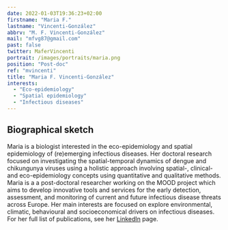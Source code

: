 ```yaml
---
date: 2022-01-03T19:36:23+02:00
firstname: "Maria F."
lastname: "Vincenti-González"
abbrv: "M. F. Vincenti-González"
mail: "mfvg87@gmail.com"
past: false
twitter: MaferVincenti
portrait: /images/portraits/maria.png
position: "Post-doc"
ref: "mvincenti"
title: "Maria F. Vincenti-González"
interests:
  - "Eco-epidemiology"
  - "Spatial epidemiology"
  - "Infectious diseases"
---
```


## Biographical sketch

Maria is a biologist interested in the eco-epidemiology and spatial epidemiology of (re)emerging infectious diseases. Her doctoral research focused on investigating the spatial-temporal dynamics of dengue and chikungunya viruses using a holistic approach involving spatial-, clinical- and eco-epidemiology concepts using quantitative and qualitative methods. Maria is a a post-doctoral researcher working on the MOOD project which aims to develop innovative tools and services for the early detection, assessment, and monitoring of current and future infectious disease threats across Europe. Her main interests are focused on explore environmental, climatic, behavioural and socioeconomical drivers on infectious diseases. For her full list of publications, see her [LinkedIn](https://www.linkedin.com/authwall?trk=bf&trkInfo=AQGoQgXsAlufmQAAAX4kiUkgV0TYt1QYOlkbVKHNVkubpXs4xmV4V3cyy7E4WRUtgulXluGvbsqVHAWCsR4tC1LkzVkgyQqtbKj_s4_DFzklZVmcBJayj4CkpcPJWKMa1YKGCBs=&originalReferer=&sessionRedirect=https%3A%2F%2Fwww.linkedin.com%2Fin%2Fmar%25C3%25ADa-fernanda-vincenti-gonz%25C3%25A1lez-20279b79) page.
